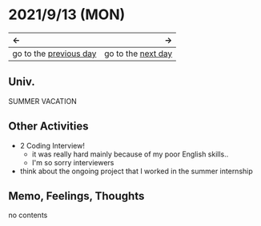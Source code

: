 # 2021/9/13 (MON)
|←|→|
|:---|---:|
go to the [previous day](./12th.md) | go to the [next day](./14th.md)

## Univ.
SUMMER VACATION

## Other Activities
- 2 Coding Interview!
  - it was really hard mainly because of my poor English skills..
  - I'm so sorry interviewers
- think about the ongoing project that I worked in the summer internship

## Memo, Feelings, Thoughts
no contents
